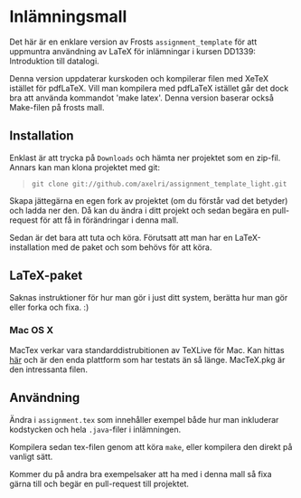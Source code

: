 # Inlämningsmall

Det här är en enklare version av Frosts `assignment_template` för att uppmuntra användning av LaTeX för inlämningar i kursen DD1339: Introduktion till datalogi.

Denna version uppdaterar kurskoden och kompilerar filen med XeTeX istället för pdfLaTeX. Vill man kompilera med pdfLaTeX istället går det dock bra att använda kommandot 'make latex'. Denna version baserar också Make-filen på frosts mall.

## Installation

Enklast är att trycka på `Downloads` och hämta ner projektet som en zip-fil. Annars kan man klona projektet med git:

> `git clone git://github.com/axelri/assignment_template_light.git`

Skapa jättegärna en egen fork av projektet (om du förstår vad det betyder) och ladda ner den. Då kan du ändra i ditt projekt och sedan begära en pull-request för att få in förändringar i denna mall.

Sedan är det bara att tuta och köra. Förutsatt att man har en LaTeX-installation med de paket och som behövs för att köra.

## LaTeX-paket

Saknas instruktioner för hur man gör i just ditt system, berätta hur man gör eller forka och fixa. :)

### Mac OS X

MacTex verkar vara standarddistrubitionen av TeXLive för Mac. Kan hittas [här](http://www.tug.org/mactex/) och är den enda plattform som har testats än så länge. MacTeX.pkg är den intressanta filen.

## Användning

Ändra i `assignment.tex` som innehåller exempel både hur man inkluderar kodstycken och hela `.java`-filer i inlämningen.

Kompilera sedan tex-filen genom att köra `make`, eller kompilera den direkt på vanligt sätt.

Kommer du på andra bra exempelsaker att ha med i denna mall så fixa gärna till och begär en pull-request till projektet.
